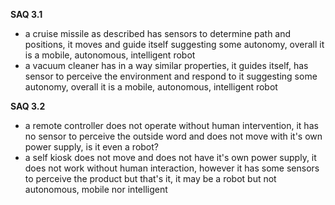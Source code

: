 
**SAQ 3.1**

- a cruise missile as described has sensors to determine path and positions, it moves and guide itself suggesting some autonomy, overall it is a mobile, autonomous, intelligent robot
- a vacuum cleaner has in a way similar properties, it guides itself, has sensor to perceive the environment and respond to it suggesting some autonomy, overall it is a mobile, autonomous, intelligent robot

**SAQ 3.2**

- a remote controller does not operate without human intervention, it has no sensor to perceive the outside word and does not move with it's own power supply, is it even a robot?
- a self kiosk does not move and does not have it's own power supply, it does not work without human interaction, however it has some sensors to perceive the product but that's it, it may be a robot but not autonomous, mobile nor intelligent